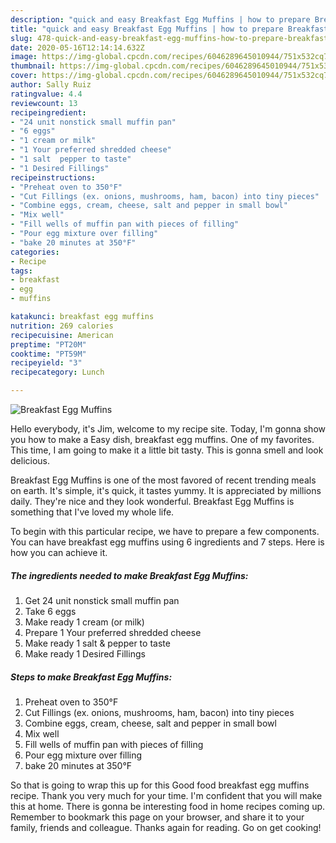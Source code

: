 ```yaml
---
description: "quick and easy Breakfast Egg Muffins | how to prepare Breakfast Egg Muffins"
title: "quick and easy Breakfast Egg Muffins | how to prepare Breakfast Egg Muffins"
slug: 478-quick-and-easy-breakfast-egg-muffins-how-to-prepare-breakfast-egg-muffins
date: 2020-05-16T12:14:14.632Z
image: https://img-global.cpcdn.com/recipes/6046289645010944/751x532cq70/breakfast-egg-muffins-recipe-main-photo.jpg
thumbnail: https://img-global.cpcdn.com/recipes/6046289645010944/751x532cq70/breakfast-egg-muffins-recipe-main-photo.jpg
cover: https://img-global.cpcdn.com/recipes/6046289645010944/751x532cq70/breakfast-egg-muffins-recipe-main-photo.jpg
author: Sally Ruiz
ratingvalue: 4.4
reviewcount: 13
recipeingredient:
- "24 unit nonstick small muffin pan"
- "6 eggs"
- "1 cream or milk"
- "1 Your preferred shredded cheese"
- "1 salt  pepper to taste"
- "1 Desired Fillings"
recipeinstructions:
- "Preheat oven to 350°F"
- "Cut Fillings (ex. onions, mushrooms, ham, bacon) into tiny pieces"
- "Combine eggs, cream, cheese, salt and pepper in small bowl"
- "Mix well"
- "Fill wells of muffin pan with pieces of filling"
- "Pour egg mixture over filling"
- "bake 20 minutes at 350°F"
categories:
- Recipe
tags:
- breakfast
- egg
- muffins

katakunci: breakfast egg muffins 
nutrition: 269 calories
recipecuisine: American
preptime: "PT20M"
cooktime: "PT59M"
recipeyield: "3"
recipecategory: Lunch

---
```



![Breakfast Egg Muffins](https://img-global.cpcdn.com/recipes/6046289645010944/751x532cq70/breakfast-egg-muffins-recipe-main-photo.jpg)

Hello everybody, it's Jim, welcome to my recipe site. Today, I'm gonna show you how to make a Easy dish, breakfast egg muffins. One of my favorites. This time, I am going to make it a little bit tasty. This is gonna smell and look delicious.



Breakfast Egg Muffins is one of the most favored of recent trending meals on earth. It's simple, it's quick, it tastes yummy. It is appreciated by millions daily. They're nice and they look wonderful. Breakfast Egg Muffins is something that I've loved my whole life.


To begin with this particular recipe, we have to prepare a few components. You can have breakfast egg muffins using 6 ingredients and 7 steps. Here is how you can achieve it.

<!--inarticleads1-->

##### The ingredients needed to make Breakfast Egg Muffins:

1. Get 24 unit nonstick small muffin pan
1. Take 6 eggs
1. Make ready 1 cream (or milk)
1. Prepare 1 Your preferred shredded cheese
1. Make ready 1 salt &amp; pepper to taste
1. Make ready 1 Desired Fillings




<!--inarticleads2-->

##### Steps to make Breakfast Egg Muffins:

1. Preheat oven to 350°F
1. Cut Fillings (ex. onions, mushrooms, ham, bacon) into tiny pieces
1. Combine eggs, cream, cheese, salt and pepper in small bowl
1. Mix well
1. Fill wells of muffin pan with pieces of filling
1. Pour egg mixture over filling
1. bake 20 minutes at 350°F




So that is going to wrap this up for this Good food breakfast egg muffins recipe. Thank you very much for your time. I'm confident that you will make this at home. There is gonna be interesting food in home recipes coming up. Remember to bookmark this page on your browser, and share it to your family, friends and colleague. Thanks again for reading. Go on get cooking!
